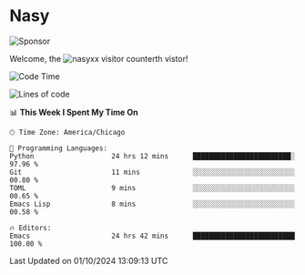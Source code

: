 # Nasy

<!--
<p align="center">
<img height="200" src="https://github-readme-stats.vercel.app/api?username=nasyxx&count_private=true&show_icons=true&theme=dracula&include_all_commits=true"/>
<img height="200" src="https://github-readme-stats.vercel.app/api/top-langs/?username=nasyxx&theme=dracula&hide=html,jupyter+notebook&count_private=true&show_icons=true"/>
</p>

  
----------------
-->

![Sponsor](https://img.shields.io/static/v1.svg?label=Sponsor&message=%E2%9D%A4&logo=GitHub&style=flat&color=pink)
 
Welcome, the ![nasyxx visitor counter](https://count.getloli.com/get/@nasyxx?theme=rule34)th vistor!
 
<!--START_SECTION:waka-->
![Code Time](http://img.shields.io/badge/Code%20Time-4%2C683%20hrs%2045%20mins-blue)

![Lines of code](https://img.shields.io/badge/From%20Hello%20World%20I%27ve%20Written-6.4%20million%20lines%20of%20code-blue)

📊 **This Week I Spent My Time On** 

```text
🕑︎ Time Zone: America/Chicago

💬 Programming Languages: 
Python                   24 hrs 12 mins      ████████████████████████░   97.96 % 
Git                      11 mins             ░░░░░░░░░░░░░░░░░░░░░░░░░   00.80 % 
TOML                     9 mins              ░░░░░░░░░░░░░░░░░░░░░░░░░   00.65 % 
Emacs Lisp               8 mins              ░░░░░░░░░░░░░░░░░░░░░░░░░   00.58 % 

🔥 Editors: 
Emacs                    24 hrs 42 mins      █████████████████████████   100.00 % 
```


 Last Updated on 01/10/2024 13:09:13 UTC
<!--END_SECTION:waka-->

<!-- ![visitors](https://visitor-badge.laobi.icu/badge?page_id=nasyxx.nasyxx) -->
